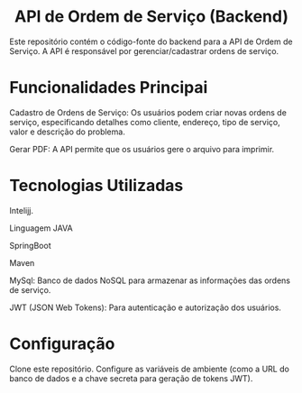 # <h1 align="center"> API de Ordem de Serviço (Backend)</h1>
Este repositório contém o código-fonte do backend para a API de Ordem de Serviço. A API é responsável por gerenciar/cadastrar ordens de serviço.

# Funcionalidades Principai
Cadastro de Ordens de Serviço: Os usuários podem criar novas ordens de serviço, especificando detalhes como cliente, endereço, tipo de serviço, valor e descrição do problema.

Gerar PDF: A API permite que os usuários gere o arquivo para imprimir.

# Tecnologias Utilizadas
Intelijj.

Linguagem JAVA

SpringBoot

Maven

MySql: Banco de dados NoSQL para armazenar as informações das ordens de serviço.

JWT (JSON Web Tokens): Para autenticação e autorização dos usuários.

# Configuração
Clone este repositório.
Configure as variáveis de ambiente (como a URL do banco de dados e a chave secreta para geração de tokens JWT).
